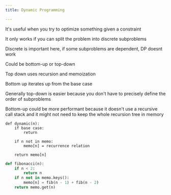 ```yaml
---
title: Dynamic Programming

---
```


It's useful when you try to optimize something given a constraint 

It only works if you can split the problem into discrete subproblems 

Discrete is important here, if some subproblems are dependent, DP doesnt work 

Could be bottom-up or top-down 

Top down uses recursion and memoization 

Bottom up iterates up from the base case 

Generally top-down is easier because you don't have to precisely define the order of subproblems 

Bottom-up could be more performant because it doesn't use a recursive call stack and it might not need to keep the whole recursion tree in memory 



```
def dynamic(n):
    if base case:
        return  

    if n not in memo:
        memo[n] = recurrence relation 
    
    return memo[n]
```

```python
def fibonacci(n):
    if n < 2:
        return n
    if n not in memo.keys():
        memo[n] = fib(n - 1) + fib(n - 2)
    return memo.get(n)
```